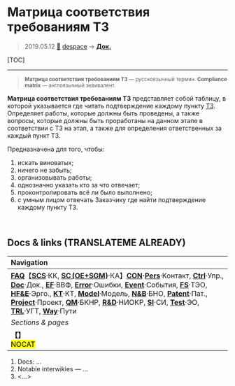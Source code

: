 # Матрица соответствия требованиям ТЗ
> 2019.05.12 [🚀](../index/index.md) [despace](index.md) → **[Док.](doc.md)**

[TOC]

---

> <small>**Матрица соответствия требованиям ТЗ** — русскоязычный термин. **Compliance matrix** — англоязычный эквивалент.</small>

**Матрица соответствия требованиям ТЗ** представляет собой таблицу, в которой указывается где читать подтверждение каждому пункту [ТЗ](tor.md). Определяет работы, которые должны быть проведены, а также вопросы, которые должны быть проработаны на данном этапе в соответствии с ТЗ на этап, а также для определения ответственных за каждый пункт ТЗ.

Предназначена для того, чтобы:

   1. искать виноватых;
   1. ничего не забыть;
   1. организовывать работы;
   1. однозначно указать кто за что отвечает;
   1. проконтролировать всё ли было выполнено;
   1. с умным лицом отвечать Заказчику где найти подтверждение каждому пункту ТЗ.



<p style="page-break-after:always"> </p>

## Docs & links (TRANSLATEME ALREADY)
|Navigation|
|:--|
|**[FAQ](faq.md)**【**[SCS](scs.md)**·КК, **[SC (OE+SGM)](sc.md)**·КА】**[CON](contact.md)·[Pers](person.md)**·Контакт, **[Ctrl](control.md)**·Упр., **[Doc](doc.md)**·Док., **[EF](ef.md)**·ВВФ, **[Error](error.md)**·Ошибки, **[Event](event.md)**·События, **[FS](fs.md)**·ТЭО, **[HF&E](hfe.md)**·Эрго., **[KT](kt.md)**·КТ, **[Model](model.md)**·Модель, **[N&B](nnb.md)**·БНО, **[Patent](патент.md)**·Пат., **[Project](project.md)**·Проект, **[QM](qm.md)**·БКНР, **[R&D](rnd.md)**·НИОКР, **[SI](si.md)**·СИ, **[Test](test.md)**·ЭО, **[TRL](trl.md)**·УГТ, **[Way](way.md)**·Пути|
|*Sections & pages*|
|**【[](.md)】**<br> <mark>NOCAT</mark>|

   1. Docs: …
   1. Notable interwikies — …
   1. <…>
